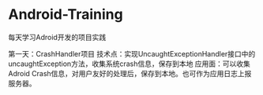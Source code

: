 # Android-Training
每天学习Adroid开发的项目实践

第一天：CrashHandler项目
技术点：实现UncaughtExceptionHandler接口中的uncaughtException方法，收集系统crash信息，保存到本地
应用面：可以收集Adroid Crash信息，对用户友好的处理后，保存到本地。也可作为应用日志上报服务器。

